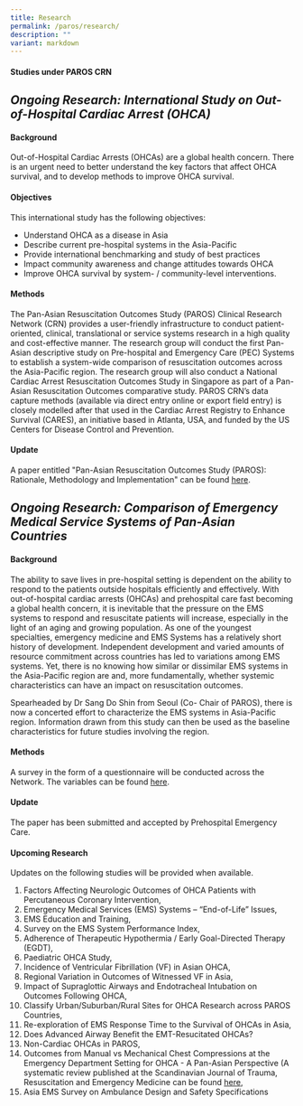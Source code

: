 ```yaml
---
title: Research
permalink: /paros/research/
description: ""
variant: markdown
---
```

#### Studies under PAROS CRN

_**Ongoing Research: International Study on Out-of-Hospital Cardiac Arrest (OHCA)**_
------------------------------------------------------------------------------------

#### Background

Out-of-Hospital Cardiac Arrests (OHCAs) are a global health concern. There is an urgent need to better understand the key factors that affect OHCA survival, and to develop methods to improve OHCA survival.

#### Objectives

This international study has the following objectives:

*   Understand OHCA as a disease in Asia
*   Describe current pre-hospital systems in the Asia-Pacific
*   Provide international benchmarking and study of best practices
*   Impact community awareness and change attitudes towards OHCA
*   Improve OHCA survival by system- / community-level interventions.

#### Methods

The Pan-Asian Resuscitation Outcomes Study (PAROS) Clinical Research Network (CRN) provides a user-friendly infrastructure to conduct patient-oriented, clinical, translational or service systems research in a high quality and cost-effective manner. The research group will conduct the first Pan-Asian descriptive study on Pre-hospital and Emergency Care (PEC) Systems to establish a system-wide comparison of resuscitation outcomes across the Asia-Pacific region. The research group will also conduct a National Cardiac Arrest Resuscitation Outcomes Study in Singapore as part of a Pan-Asian Resuscitation Outcomes comparative study. PAROS CRN’s data capture methods (available via direct entry online or export field entry) is closely modelled after that used in the Cardiac Arrest Registry to Enhance Survival (CARES), an initiative based in Atlanta, USA, and funded by the US Centers for Disease Control and Prevention.

#### Update

A paper entitled "Pan-Asian Resuscitation Outcomes Study (PAROS): Rationale, Methodology and Implementation" can be found [here](/files/PAROS/Research/pan-asian-resuscitation-outcomes-study-paros_rationale-methodology-and-implementation.pdf).

**_Ongoing Research: Comparison of Emergency Medical Service Systems of Pan-Asian Countries_**
----------------------------------------------------------------------------------------------

#### Background

The ability to save lives in pre-hospital setting is dependent on the ability to respond to the patients outside hospitals efficiently and effectively. With out-of-hospital cardiac arrests (OHCAs) and prehospital care fast becoming a global health concern, it is inevitable that the pressure on the EMS systems to respond and resuscitate patients will increase, especially in the light of an aging and growing population. As one of the youngest specialties, emergency medicine and EMS Systems has a relatively short history of development. Independent development and varied amounts of resource commitment across countries has led to variations among EMS systems. Yet, there is no knowing how similar or dissimilar EMS systems in the Asia-Pacific region are and, more fundamentally, whether systemic characteristics can have an impact on resuscitation outcomes.

Spearheaded by Dr Sang Do Shin from Seoul (Co- Chair of PAROS), there is now a concerted effort to characterize the EMS systems in Asia-Pacific region. Information drawn from this study can then be used as the baseline characteristics for future studies involving the region.

#### Methods

A survey in the form of a questionnaire will be conducted across the Network. The variables can be found [here](/files/PAROS/Research/6_ems_your_project_variables.pdf).

#### Update

The paper has been submitted and accepted by Prehospital Emergency Care.  

#### Upcoming Research

Updates on the following studies will be provided when available.

1.  Factors Affecting Neurologic Outcomes of OHCA Patients with Percutaneous Coronary Intervention,
2.  Emergency Medical Services (EMS) Systems – “End-of-Life” Issues,
3.  EMS Education and Training,
4.  Survey on the EMS System Performance Index,
5.  Adherence of Therapeutic Hypothermia / Early Goal-Directed Therapy (EGDT),
6.  Paediatric OHCA Study,
7.  Incidence of Ventricular Fibrillation (VF) in Asian OHCA,
8.  Regional Variation in Outcomes of Witnessed VF in Asia,
9.  Impact of Supraglottic Airways and Endotracheal Intubation on Outcomes Following OHCA,
10.  Classify Urban/Suburban/Rural Sites for OHCA Research across PAROS Countries,
11.  Re-exploration of EMS Response Time to the Survival of OHCAs in Asia,
12.  Does Advanced Airway Benefit the EMT-Resucitated OHCAs?
13.  Non-Cardiac OHCAs in PAROS,
14.  Outcomes from Manual vs Mechanical Chest Compressions at the Emergency Department Setting for OHCA - A Pan-Asian Perspective (A systematic review published at the Scandinavian Journal of Trauma, Resuscitation and Emergency Medicine can be found [here](/files/PAROS/Research/1757-7241-20-39.pdf),
15.  Asia EMS Survey on Ambulance Design and Safety Specifications